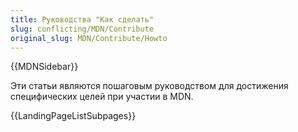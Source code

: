 ```yaml
---
title: Руководства "Как сделать"
slug: conflicting/MDN/Contribute
original_slug: MDN/Contribute/Howto
---
```


{{MDNSidebar}}

Эти статьи являются пошаговым руководством для достижения специфических целей при участии в MDN.

{{LandingPageListSubpages}}
